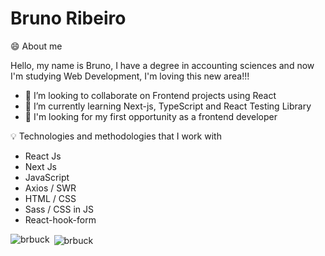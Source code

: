 # Bruno Ribeiro

😄 About me

Hello, my name is Bruno, I have a degree in accounting sciences and now I'm studying Web Development, I'm loving this new area!!!

- 👯 I’m looking to collaborate on Frontend projects using React
- 🌱 I’m currently learning Next-js, TypeScript and React Testing Library
- 🔭 I'm looking for my first opportunity as a frontend developer

💡 Technologies and methodologies that I work with

- React Js
- Next Js
- JavaScript 
- Axios / SWR
- HTML / CSS
- Sass / CSS in JS
- React-hook-form




<p><img align="left" src="https://github-readme-stats.vercel.app/api/top-langs?username=brbuck&show_icons=true&locale=en&layout=compact" alt="brbuck" /></p>

<p>&nbsp;<img align="center" src="https://github-readme-stats.vercel.app/api?username=brbuck&show_icons=true&locale=en" alt="brbuck" /></p>


<!--
**Brbuck/Brbuck** is a ✨ _special_ ✨ repository because its `README.md` (this file) appears on your GitHub profile.

Here are some ideas to get you started:

- 🔭 I’m currently working on ...
- 🌱 I’m currently learning ...
- 👯 I’m looking to collaborate on Frontend projects using React...
- 🤔 I’m looking for help with ...
- 💬 Ask me about ...
- 📫 How to reach me: ...
- 😄 Pronouns: ...
- ⚡ Fun fact: ...
-->
